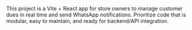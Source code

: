 <!-- Use this file to provide workspace-specific custom instructions to Copilot. For more details, visit https://code.visualstudio.com/docs/copilot/copilot-customization#_use-a-githubcopilotinstructionsmd-file -->

This project is a Vite + React app for store owners to manage customer dues in real time and send WhatsApp notifications. Prioritize code that is modular, easy to maintain, and ready for backend/API integration.
